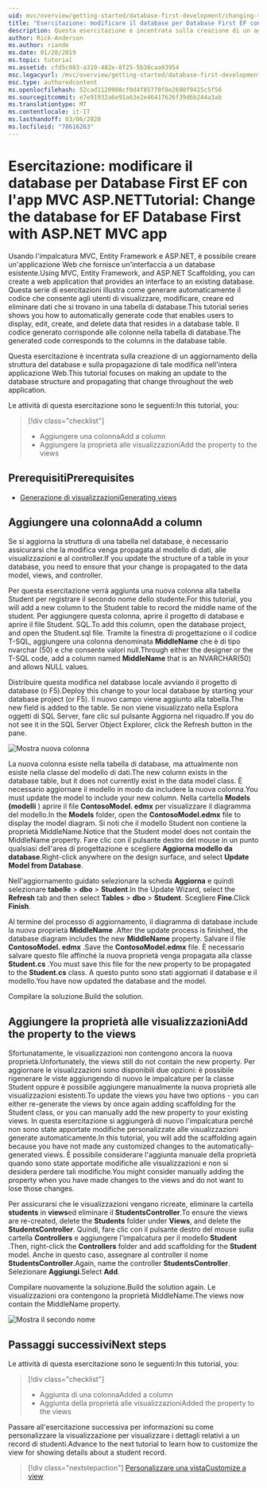 ```yaml
---
uid: mvc/overview/getting-started/database-first-development/changing-the-database
title: "Esercitazione: modificare il database per Database First EF con l'app MVC ASP.NET"
description: Questa esercitazione è incentrata sulla creazione di un aggiornamento della struttura del database e sulla propagazione di tale modifica nell'intera applicazione Web.
author: Rick-Anderson
ms.author: riande
ms.date: 01/28/2019
ms.topic: tutorial
ms.assetid: cfd5c083-a319-482e-8f25-5b38caa93954
msc.legacyurl: /mvc/overview/getting-started/database-first-development/changing-the-database
msc.type: authoredcontent
ms.openlocfilehash: 52cad1120908cf0d4f85770f8e2690f9415c5f56
ms.sourcegitcommit: e7e91932a6e91a63e2e46417626f39d6b244a3ab
ms.translationtype: MT
ms.contentlocale: it-IT
ms.lasthandoff: 03/06/2020
ms.locfileid: "78616263"
---
```

# <a name="tutorial-change-the-database-for-ef-database-first-with-aspnet-mvc-app"></a><span data-ttu-id="fee6c-103">Esercitazione: modificare il database per Database First EF con l'app MVC ASP.NET</span><span class="sxs-lookup"><span data-stu-id="fee6c-103">Tutorial: Change the database for EF Database First with ASP.NET MVC app</span></span>

<span data-ttu-id="fee6c-104">Usando l'impalcatura MVC, Entity Framework e ASP.NET, è possibile creare un'applicazione Web che fornisce un'interfaccia a un database esistente.</span><span class="sxs-lookup"><span data-stu-id="fee6c-104">Using MVC, Entity Framework, and ASP.NET Scaffolding, you can create a web application that provides an interface to an existing database.</span></span> <span data-ttu-id="fee6c-105">Questa serie di esercitazioni illustra come generare automaticamente il codice che consente agli utenti di visualizzare, modificare, creare ed eliminare dati che si trovano in una tabella di database.</span><span class="sxs-lookup"><span data-stu-id="fee6c-105">This tutorial series shows you how to automatically generate code that enables users to display, edit, create, and delete data that resides in a database table.</span></span> <span data-ttu-id="fee6c-106">Il codice generato corrisponde alle colonne nella tabella di database.</span><span class="sxs-lookup"><span data-stu-id="fee6c-106">The generated code corresponds to the columns in the database table.</span></span>

<span data-ttu-id="fee6c-107">Questa esercitazione è incentrata sulla creazione di un aggiornamento della struttura del database e sulla propagazione di tale modifica nell'intera applicazione Web.</span><span class="sxs-lookup"><span data-stu-id="fee6c-107">This tutorial focuses on making an update to the database structure and propagating that change throughout the web application.</span></span>

<span data-ttu-id="fee6c-108">Le attività di questa esercitazione sono le seguenti:</span><span class="sxs-lookup"><span data-stu-id="fee6c-108">In this tutorial, you:</span></span>

> [!div class="checklist"]
> * <span data-ttu-id="fee6c-109">Aggiungere una colonna</span><span class="sxs-lookup"><span data-stu-id="fee6c-109">Add a column</span></span>
> * <span data-ttu-id="fee6c-110">Aggiungere la proprietà alle visualizzazioni</span><span class="sxs-lookup"><span data-stu-id="fee6c-110">Add the property to the views</span></span>

## <a name="prerequisites"></a><span data-ttu-id="fee6c-111">Prerequisiti</span><span class="sxs-lookup"><span data-stu-id="fee6c-111">Prerequisites</span></span>

* [<span data-ttu-id="fee6c-112">Generazione di visualizzazioni</span><span class="sxs-lookup"><span data-stu-id="fee6c-112">Generating views</span></span>](generating-views.md)

## <a name="add-a-column"></a><span data-ttu-id="fee6c-113">Aggiungere una colonna</span><span class="sxs-lookup"><span data-stu-id="fee6c-113">Add a column</span></span>

<span data-ttu-id="fee6c-114">Se si aggiorna la struttura di una tabella nel database, è necessario assicurarsi che la modifica venga propagata al modello di dati, alle visualizzazioni e al controller.</span><span class="sxs-lookup"><span data-stu-id="fee6c-114">If you update the structure of a table in your database, you need to ensure that your change is propagated to the data model, views, and controller.</span></span>

<span data-ttu-id="fee6c-115">Per questa esercitazione verrà aggiunta una nuova colonna alla tabella Student per registrare il secondo nome dello studente.</span><span class="sxs-lookup"><span data-stu-id="fee6c-115">For this tutorial, you will add a new column to the Student table to record the middle name of the student.</span></span> <span data-ttu-id="fee6c-116">Per aggiungere questa colonna, aprire il progetto di database e aprire il file Student. SQL.</span><span class="sxs-lookup"><span data-stu-id="fee6c-116">To add this column, open the database project, and open the Student.sql file.</span></span> <span data-ttu-id="fee6c-117">Tramite la finestra di progettazione o il codice T-SQL, aggiungere una colonna denominata **MiddleName** che è di tipo nvarchar (50) e che consente valori null.</span><span class="sxs-lookup"><span data-stu-id="fee6c-117">Through either the designer or the T-SQL code, add a column named **MiddleName** that is an NVARCHAR(50) and allows NULL values.</span></span>

<span data-ttu-id="fee6c-118">Distribuire questa modifica nel database locale avviando il progetto di database (o F5).</span><span class="sxs-lookup"><span data-stu-id="fee6c-118">Deploy this change to your local database by starting your database project (or F5).</span></span> <span data-ttu-id="fee6c-119">Il nuovo campo viene aggiunto alla tabella.</span><span class="sxs-lookup"><span data-stu-id="fee6c-119">The new field is added to the table.</span></span> <span data-ttu-id="fee6c-120">Se non viene visualizzato nella Esplora oggetti di SQL Server, fare clic sul pulsante Aggiorna nel riquadro.</span><span class="sxs-lookup"><span data-stu-id="fee6c-120">If you do not see it in the SQL Server Object Explorer, click the Refresh button in the pane.</span></span>

![Mostra nuova colonna](changing-the-database/_static/image2.png)

<span data-ttu-id="fee6c-122">La nuova colonna esiste nella tabella di database, ma attualmente non esiste nella classe del modello di dati.</span><span class="sxs-lookup"><span data-stu-id="fee6c-122">The new column exists in the database table, but it does not currently exist in the data model class.</span></span> <span data-ttu-id="fee6c-123">È necessario aggiornare il modello in modo da includere la nuova colonna.</span><span class="sxs-lookup"><span data-stu-id="fee6c-123">You must update the model to include your new column.</span></span> <span data-ttu-id="fee6c-124">Nella cartella **Models (modelli** ) aprire il file **ContosoModel. edmx** per visualizzare il diagramma del modello.</span><span class="sxs-lookup"><span data-stu-id="fee6c-124">In the **Models** folder, open the **ContosoModel.edmx** file to display the model diagram.</span></span> <span data-ttu-id="fee6c-125">Si noti che il modello Student non contiene la proprietà MiddleName.</span><span class="sxs-lookup"><span data-stu-id="fee6c-125">Notice that the Student model does not contain the MiddleName property.</span></span> <span data-ttu-id="fee6c-126">Fare clic con il pulsante destro del mouse in un punto qualsiasi dell'area di progettazione e scegliere **Aggiorna modello da database**.</span><span class="sxs-lookup"><span data-stu-id="fee6c-126">Right-click anywhere on the design surface, and select **Update Model from Database**.</span></span>

<span data-ttu-id="fee6c-127">Nell'aggiornamento guidato selezionare la scheda **Aggiorna** e quindi selezionare **tabelle** > **dbo** > **Student**.</span><span class="sxs-lookup"><span data-stu-id="fee6c-127">In the Update Wizard, select the **Refresh** tab and then select **Tables** > **dbo** > **Student**.</span></span> <span data-ttu-id="fee6c-128">Scegliere **Fine**.</span><span class="sxs-lookup"><span data-stu-id="fee6c-128">Click **Finish**.</span></span>

<span data-ttu-id="fee6c-129">Al termine del processo di aggiornamento, il diagramma di database include la nuova proprietà **MiddleName** .</span><span class="sxs-lookup"><span data-stu-id="fee6c-129">After the update process is finished, the database diagram includes the new **MiddleName** property.</span></span> <span data-ttu-id="fee6c-130">Salvare il file **ContosoModel. edmx** .</span><span class="sxs-lookup"><span data-stu-id="fee6c-130">Save the **ContosoModel.edmx** file.</span></span> <span data-ttu-id="fee6c-131">È necessario salvare questo file affinché la nuova proprietà venga propagata alla classe **Student.cs** .</span><span class="sxs-lookup"><span data-stu-id="fee6c-131">You must save this file for the new property to be propagated to the **Student.cs** class.</span></span> <span data-ttu-id="fee6c-132">A questo punto sono stati aggiornati il database e il modello.</span><span class="sxs-lookup"><span data-stu-id="fee6c-132">You have now updated the database and the model.</span></span>

<span data-ttu-id="fee6c-133">Compilare la soluzione.</span><span class="sxs-lookup"><span data-stu-id="fee6c-133">Build the solution.</span></span>

## <a name="add-the-property-to-the-views"></a><span data-ttu-id="fee6c-134">Aggiungere la proprietà alle visualizzazioni</span><span class="sxs-lookup"><span data-stu-id="fee6c-134">Add the property to the views</span></span>

<span data-ttu-id="fee6c-135">Sfortunatamente, le visualizzazioni non contengono ancora la nuova proprietà.</span><span class="sxs-lookup"><span data-stu-id="fee6c-135">Unfortunately, the views still do not contain the new property.</span></span> <span data-ttu-id="fee6c-136">Per aggiornare le visualizzazioni sono disponibili due opzioni: è possibile rigenerare le viste aggiungendo di nuovo le impalcature per la classe Student oppure è possibile aggiungere manualmente la nuova proprietà alle visualizzazioni esistenti.</span><span class="sxs-lookup"><span data-stu-id="fee6c-136">To update the views you have two options - you can either re-generate the views by once again adding scaffolding for the Student class, or you can manually add the new property to your existing views.</span></span> <span data-ttu-id="fee6c-137">In questa esercitazione si aggiungerà di nuovo l'impalcatura perché non sono state apportate modifiche personalizzate alle visualizzazioni generate automaticamente.</span><span class="sxs-lookup"><span data-stu-id="fee6c-137">In this tutorial, you will add the scaffolding again because you have not made any customized changes to the automatically-generated views.</span></span> <span data-ttu-id="fee6c-138">È possibile considerare l'aggiunta manuale della proprietà quando sono state apportate modifiche alle visualizzazioni e non si desidera perdere tali modifiche.</span><span class="sxs-lookup"><span data-stu-id="fee6c-138">You might consider manually adding the property when you have made changes to the views and do not want to lose those changes.</span></span>

<span data-ttu-id="fee6c-139">Per assicurarsi che le visualizzazioni vengano ricreate, eliminare la cartella **students** in **views**ed eliminare il **StudentsController**.</span><span class="sxs-lookup"><span data-stu-id="fee6c-139">To ensure the views are re-created, delete the **Students** folder under **Views**, and delete the **StudentsController**.</span></span> <span data-ttu-id="fee6c-140">Quindi, fare clic con il pulsante destro del mouse sulla cartella **Controllers** e aggiungere l'impalcatura per il modello **Student** .</span><span class="sxs-lookup"><span data-stu-id="fee6c-140">Then, right-click the **Controllers** folder and add scaffolding for the **Student** model.</span></span> <span data-ttu-id="fee6c-141">Anche in questo caso, assegnare al controller il nome **StudentsController**.</span><span class="sxs-lookup"><span data-stu-id="fee6c-141">Again, name the controller **StudentsController**.</span></span> <span data-ttu-id="fee6c-142">Selezionare **Aggiungi**.</span><span class="sxs-lookup"><span data-stu-id="fee6c-142">Select **Add**.</span></span>

<span data-ttu-id="fee6c-143">Compilare nuovamente la soluzione.</span><span class="sxs-lookup"><span data-stu-id="fee6c-143">Build the solution again.</span></span> <span data-ttu-id="fee6c-144">Le visualizzazioni ora contengono la proprietà MiddleName.</span><span class="sxs-lookup"><span data-stu-id="fee6c-144">The views now contain the MiddleName property.</span></span>

![Mostra il secondo nome](changing-the-database/_static/image5.png)

## <a name="next-steps"></a><span data-ttu-id="fee6c-146">Passaggi successivi</span><span class="sxs-lookup"><span data-stu-id="fee6c-146">Next steps</span></span>

<span data-ttu-id="fee6c-147">Le attività di questa esercitazione sono le seguenti:</span><span class="sxs-lookup"><span data-stu-id="fee6c-147">In this tutorial, you:</span></span>

> [!div class="checklist"]
> * <span data-ttu-id="fee6c-148">Aggiunta di una colonna</span><span class="sxs-lookup"><span data-stu-id="fee6c-148">Added a column</span></span>
> * <span data-ttu-id="fee6c-149">Aggiunta della proprietà alle visualizzazioni</span><span class="sxs-lookup"><span data-stu-id="fee6c-149">Added the property to the views</span></span>

<span data-ttu-id="fee6c-150">Passare all'esercitazione successiva per informazioni su come personalizzare la visualizzazione per visualizzare i dettagli relativi a un record di studenti.</span><span class="sxs-lookup"><span data-stu-id="fee6c-150">Advance to the next tutorial to learn how to customize the view for showing details about a student record.</span></span>
> [!div class="nextstepaction"]
> [<span data-ttu-id="fee6c-151">Personalizzare una vista</span><span class="sxs-lookup"><span data-stu-id="fee6c-151">Customize a view</span></span>](customizing-a-view.md)